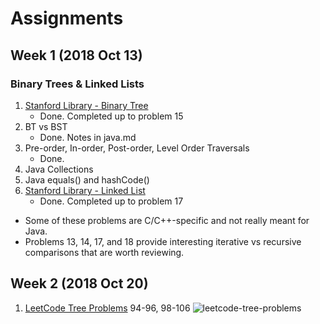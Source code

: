 # Assignments
## Week 1 (2018 Oct 13)
### Binary Trees & Linked Lists
1. [Stanford Library - Binary Tree](http://cslibrary.stanford.edu/110/BinaryTrees.html)
	* Done. Completed up to problem 15
1. BT vs BST
	* Done. Notes in java.md
1. Pre-order, In-order, Post-order, Level Order Traversals
	* Done.
1. Java Collections
1. Java equals() and hashCode()
1. [Stanford Library - Linked List](http://cslibrary.stanford.edu/103/LinkedListBasics.pdf)
	* Done. Completed up to problem 17
  * Some of these problems are C/C++-specific and not really meant for Java.
  * Problems 13, 14, 17, and 18 provide interesting iterative vs recursive comparisons that are worth reviewing.
## Week 2 (2018 Oct 20)
1. [LeetCode Tree Problems](https://leetcode.com/tag/tree/) 94-96, 98-106
![leetcode-tree-problems](https://github.com/jguamie/practice-problems/blob/master/notes/leetcode-tree-problems.png)
